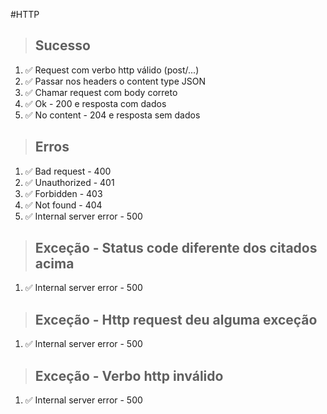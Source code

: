 #HTTP

> ## Sucesso
1. :white_check_mark: Request com verbo http válido (post/...)
2. :white_check_mark: Passar nos headers o content type JSON
3. :white_check_mark: Chamar request com body correto
4. :white_check_mark: Ok - 200 e resposta com dados
5. :white_check_mark: No content - 204 e resposta sem dados

> ## Erros
1. :white_check_mark: Bad request - 400
2. :white_check_mark: Unauthorized - 401
3. :white_check_mark: Forbidden - 403
4. :white_check_mark: Not found - 404
5. :white_check_mark: Internal server error - 500

> ## Exceção - Status code diferente dos citados acima
1. :white_check_mark: Internal server error - 500

> ## Exceção - Http request deu alguma exceção
1. :white_check_mark: Internal server error - 500

> ## Exceção - Verbo http inválido
1. :white_check_mark: Internal server error - 500